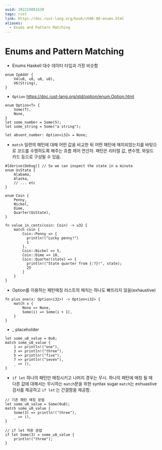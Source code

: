```yaml
---
uuid: 202210091630
tags: rust
link: https://doc.rust-lang.org/book/ch06-00-enums.html
aliases: 
  - Enums and Pattern Matching
---
```


# Enums and Pattern Matching
- Enums
Haskell 대수 데이터 타입과 가장 비슷함
```
enum IpAddr {
    V4(u8, u8, u8, u8),
    V6(String),
}
```
- `Option`
https://doc.rust-lang.org/std/option/enum.Option.html
```
enum Option<T> {
    Some(T),
    None,
}
let some_number = Some(5);
let some_string = Some("a string");

let absent_number: Option<i32> = None;
```
- `match`
일련의 패턴에 대해 어떤 값을 비교한 뒤 어떤 패턴에 매치되었는지를 바탕으로 코드를 수행하도록 해주는 흐름 제어 연산자. 패턴은 리터럴 값, 변수명, 와일드 카드 등으로 구성될 수 있음.
```
#[derive(Debug)] // So we can inspect the state in a minute
enum UsState {
    Alabama,
    Alaska,
    // ... etc
}

enum Coin {
    Penny,
    Nickel,
    Dime,
    Quarter(UsState),
}

fn value_in_cents(coin: Coin) -> u32 {
    match coin {
        Coin::Penny => {
          println!("Lucky penny!")
          1
        },
        Coin::Nickel => 5,
        Coin::Dime => 10,
        Coin::Quarter(state) => {
          println!("State quarter from {:?}!", state);
          25
        }
    }
}
```
  - Option<T>를 이용하는 패턴매칭
  러스트의 매치는 하나도 빠뜨리지 않음(exhaustive)
  ```
  fn plus_one(x: Option<i32>) -> Option<i32> {
      match x {
          None => None, 
          Some(i) => Some(i + 1),
      }
  }
  ```
  - _ placeholder
  ```
  let some_u8_value = 0u8;
  match some_u8_value {
      1 => println!("one"),
      3 => println!("three"),
      5 => println!("five"),
      7 => println!("seven"),
      _ => (),
  }
  ```
- `if let`
하나의 패턴만 매칭시키고 나머지 경우는 무시. 하나의 패턴에 매칭 될 때 다른 값에 대해서는 무시하는 `match`문을 위한 syntax sugar
`match`는 exhuastive 검사를 제공하고 `if let` 는 간결함을 제공함.
```
// 기존 패턴 매칭 문법
let some_u8_value = Some(0u8);
match some_u8_value {
    Some(3) => println!("three"),
    _ => (),
}
```
```
// if let 적용 문법
if let Some(3) = some_u8_value {
    println!("three");
}
```